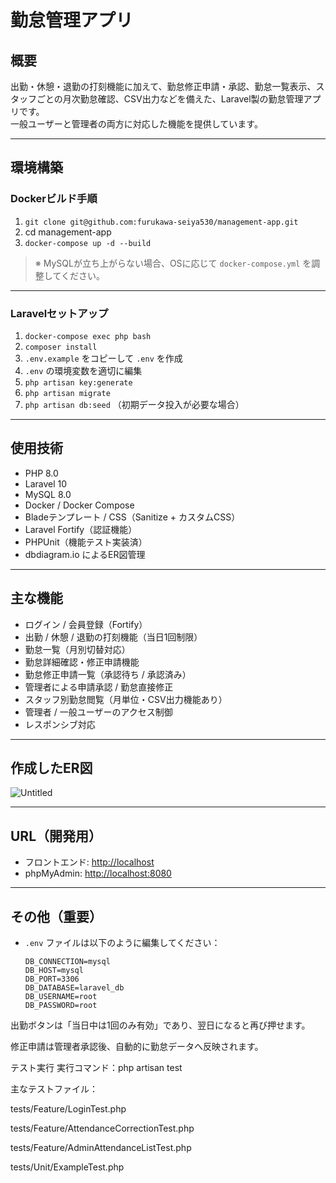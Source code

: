 # 勤怠管理アプリ

## 概要

出勤・休憩・退勤の打刻機能に加えて、勤怠修正申請・承認、勤怠一覧表示、スタッフごとの月次勤怠確認、CSV出力などを備えた、Laravel製の勤怠管理アプリです。  
一般ユーザーと管理者の両方に対応した機能を提供しています。

---

## 環境構築

### Dockerビルド手順

1. `git clone git@github.com:furukawa-seiya530/management-app.git`
2. cd management-app
3. `docker-compose up -d --build`

> ※ MySQLが立ち上がらない場合、OSに応じて `docker-compose.yml` を調整してください。

---

### Laravelセットアップ

1. `docker-compose exec php bash`
2. `composer install`
3. `.env.example` をコピーして `.env` を作成
4. `.env` の環境変数を適切に編集
5. `php artisan key:generate`
6. `php artisan migrate`
7. `php artisan db:seed` （初期データ投入が必要な場合）

---

## 使用技術

- PHP 8.0  
- Laravel 10  
- MySQL 8.0  
- Docker / Docker Compose  
- Bladeテンプレート / CSS（Sanitize + カスタムCSS）  
- Laravel Fortify（認証機能）  
- PHPUnit（機能テスト実装済）  
- dbdiagram.io によるER図管理

---

## 主な機能

- ログイン / 会員登録（Fortify）
- 出勤 / 休憩 / 退勤の打刻機能（当日1回制限）
- 勤怠一覧（月別切替対応）
- 勤怠詳細確認・修正申請機能
- 勤怠修正申請一覧（承認待ち / 承認済み）
- 管理者による申請承認 / 勤怠直接修正
- スタッフ別勤怠閲覧（月単位・CSV出力機能あり）
- 管理者 / 一般ユーザーのアクセス制御
- レスポンシブ対応

---

## 作成したER図

![Untitled](https://github.com/user-attachments/assets/26b14902-ecff-4c4e-850a-c98ea8fc8b66)

---

## URL（開発用）

- フロントエンド: [http://localhost](http://localhost)  
- phpMyAdmin: [http://localhost:8080](http://localhost:8080)

---

## その他（重要）

- `.env` ファイルは以下のように編集してください：

  ```env
  DB_CONNECTION=mysql
  DB_HOST=mysql
  DB_PORT=3306
  DB_DATABASE=laravel_db
  DB_USERNAME=root
  DB_PASSWORD=root
出勤ボタンは「当日中は1回のみ有効」であり、翌日になると再び押せます。

修正申請は管理者承認後、自動的に勤怠データへ反映されます。

テスト実行
実行コマンド：php artisan test

主なテストファイル：

tests/Feature/LoginTest.php

tests/Feature/AttendanceCorrectionTest.php

tests/Feature/AdminAttendanceListTest.php

tests/Unit/ExampleTest.php
